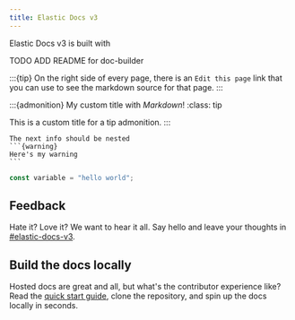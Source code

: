```yaml
---
title: Elastic Docs v3
---
```


Elastic Docs v3 is built with

TODO ADD README for doc-builder

:::{tip}
On the right side of every page, there is an `Edit this page` link that you can use to see the markdown source for that page.
:::

:::{admonition} My custom title with *Markdown*!
:class: tip

This is a custom title for a tip admonition.
:::

````{note}
The next info should be nested
```{warning}
Here's my warning
```
````


```javascript
const variable = "hello world";
```

## Feedback

Hate it? Love it? We want to hear it all. Say hello and leave your thoughts in [#elastic-docs-v3](https://elastic.slack.com/archives/C07APH4RCDT).

## Build the docs locally

Hosted docs are great and all, but what's the contributor experience like?
Read the [quick start guide](https://github.com/elastic/markitpy/tree/main), clone the repository, and spin up the docs locally in seconds.
